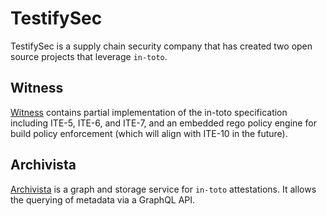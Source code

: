 # TestifySec

TestifySec is a supply chain security company that has created two open source projects that leverage `in-toto`. 

## Witness
[Witness](https://github.com/testifysec/witness/#key-features) contains partial implementation of the in-toto specification including ITE-5, ITE-6, and ITE-7, and an embedded rego policy engine for build policy enforcement (which will align with ITE-10 in the future).

## Archivista
[Archivista](https://github.com/testifysec/archivista#archivista) is a graph and storage service for `in-toto` attestations. It allows the querying of metadata via a GraphQL API.